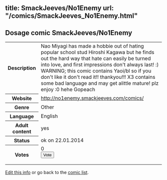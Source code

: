 title: SmackJeeves/No1Enemy
url: "/comics/SmackJeeves_No1Enemy.html"
---
Dosage comic SmackJeeves/No1Enemy
-----------------------------------------

<p id="msg"></p>
<script type="text/javascript">
if (window.location.search === '?edit_info_mail=sent_ok') {
  var elem = document.getElementById("msg");
  elem.innerHTML = 'Edited information sucessfully sent for review, which is usually done daily. Thanks!';
  elem.className = 'ok';
}
</script>
<table class="comicinfo">
<tr>
<th>Description</th><td>Nao Miyagi has made a hobbie out of hating popular school stud Hiroshi Kagawa but he finds out the hard way that hate can easily be turned into love, and first impressions don't always last! :) WARNING; this comic contains Yaoi/bl so if you don't like it don't read it!! thankyou!!! X3 contains some bad language and may get alittle mature! plz enjoy :0 hehe Gopeach</td>
</tr>
<tr>
<th>Website</th><td><a href="http://no1enemy.smackjeeves.com/comics/">http://no1enemy.smackjeeves.com/comics/</a></td>
</tr>
<tr>
<th>Genre</th><td>Other</td>
</tr>
<tr>
<th>Language</th><td>English</td>
</tr>
<tr>
<th>Adult content</th><td>yes</td>
</tr>
<tr>
<th>Status</th><td>ok on 22.01.2014</td>
</tr>
<tr>
<th>Votes</th><td>0
<form action="http://gaecounter.appspot.com/count/" method="POST">
<input name="name" type="hidden" value="SmackJeeves_No1Enemy"/>
<input name="uid" type="hidden" id="voteuid" value=""/>
<input type="submit" value="Vote"/>
</form>
</td>
</tr>
</table>
<script type="text/javascript">
var ua = navigator.userAgent;
document.getElementById("voteuid").value = ua.replace(/[^a-zA-Z0-9\._:]/g , "_");;
</script>

[Edit this info](SmackJeeves_No1Enemy_edit.html) or go back to the [comic list](../comic-index.html).
